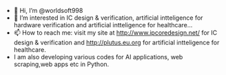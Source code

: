 - 👋 Hi, I’m @worldsoft998
- 👀 I’m interested in IC design & verification,  artificial intteligence for hardware verification and artificial intteligence for healthcare...
- 📫 How to reach me: visit my site at http://www.ipcoredesign.net/ for IC design & verification and  http://plutus.eu.org for artificial intteligence for healthcare.
- I am also developing various codes for AI applications, web scraping,web apps etc in Python.

<!--- 
worldsoft998/worldsoft998 is a ✨ special ✨ repository because its `README.md` (this file) appears on your GitHub profile.
You can click the Preview link to take a look at your changes.
--->
